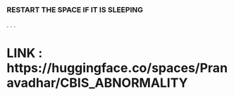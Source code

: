 <h3>RESTART THE SPACE IF IT IS SLEEPING</h3>
.
.
.

<h1>LINK : https://huggingface.co/spaces/Pranavadhar/CBIS_ABNORMALITY</h1>
